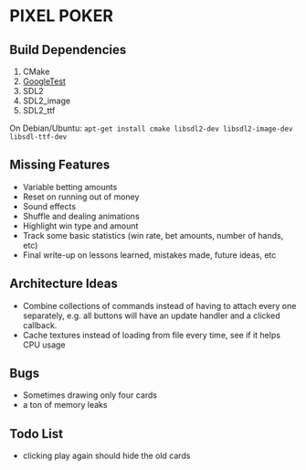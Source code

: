 # PIXEL POKER

## Build Dependencies
1. CMake
2. [GoogleTest](https://github.com/google/googletest)
3. SDL2
4. SDL2_image
5. SDL2_ttf

On Debian/Ubuntu: `apt-get install cmake libsdl2-dev libsdl2-image-dev libsdl-ttf-dev`

## Missing Features
 - Variable betting amounts
 - Reset on running out of money
 - Sound effects
 - Shuffle and dealing animations
 - Highlight win type and amount
 - Track some basic statistics (win rate, bet amounts, number of hands, etc)
 - Final write-up on lessons learned, mistakes made, future ideas, etc

## Architecture Ideas
- Combine collections of commands instead of having to attach every one separately, e.g. all buttons will have an update handler and a clicked callback.
- Cache textures instead of loading from file every time, see if it helps CPU usage

## Bugs
- Sometimes drawing only four cards
- a ton of memory leaks

## Todo List
- clicking play again should hide the old cards
